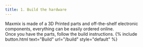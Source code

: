 ```yaml
---
title: 1. Build the hardware
---
```



Maxmix is made of a 3D Printed parts and off-the-shelf electronic components, everything can be easily ordered online.  
Once you have the parts, follow the build instructions.
{% include button.html text="Build" url="/build" style="default" %}
